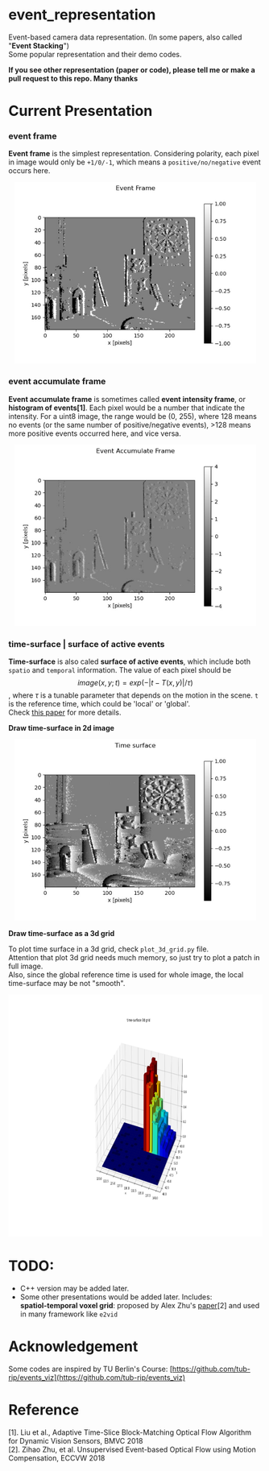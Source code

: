 # event_representation

Event-based camera data representation. (In some papers, also called "**Event Stacking**")  
Some popular representation and their demo codes.

**If you see other representation (paper or code),  please tell me or make a pull request to this repo. Many thanks**


# Current Presentation 

### event frame
**Event frame** is the simplest representation. Considering polarity, each pixel in image would only be `+1/0/-1`, which means a `positive/no/negative` event occurs here.  
<div align=center>
<img src="https://raw.githubusercontent.com/LarryDong/event_representation/main/figure/event_frame.jpg" width="480" height="360" alt="event frame"/><br/>
</div>


### event accumulate frame
**Event accumulate frame** is sometimes called **event intensity frame**, or **histogram of events[1]**. Each pixel would be a number that indicate the intensity. For a uint8 image, the range would be (0, 255), where 128 means no events (or the same number of positive/negative events), >128 means more positive events occurred here, and vice versa.

<div align=center>
<img src="https://raw.githubusercontent.com/LarryDong/event_representation/main/figure/event_accumulate_frame.jpg" width="480" height="360" alt="event accumulate frame"/><br/>
</div>


### time-surface | surface of active events
**Time-surface** is also caled **surface of active events**, which include both `spatio` and `temporal` information. The value of each pixel should be $$image(x,y; t) = exp(-|t-T(x,y)| / \tau)$$, where $\tau$ is a tunable parameter that depends on the motion in the scene. `t` is the reference time, which could be 'local' or 'global'.  
Check [this paper](https://www.neuromorphic-vision.com/public/publications/1/publication.pdf) for more details. 

**Draw time-surface in 2d image**

<div align=center>
<img src="https://raw.githubusercontent.com/LarryDong/event_representation/main/figure/time_surface.jpg" width="480" height="360" alt="time_surface"/><br/>
</div>

**Draw time-surface as a 3d grid**

To plot time surface in a 3d grid, check `plot_3d_grid.py` file.  
Attention that plot 3d grid needs much memory, so just try to plot a patch in full image.  
Also, since the global reference time is used for whole image, the local time-surface may be not "smooth". 

<div align=center>
<img src="https://raw.githubusercontent.com/LarryDong/event_representation/main/figure/3dts-sample.png" width="9600" height="480" alt="time_surface"/><br/>
</div>


# TODO:
- C++ version may be added later.
- Some other presentations would be added later. Includes:  
**spatiol-temporal voxel grid**: proposed by Alex Zhu's [paper](https://openaccess.thecvf.com/content_eccv_2018_workshops/w36/html/Zhu_Unsupervised_Event-based_Optical_Flow_using_Motion_Compensation_ECCVW_2018_paper.html)[2] and used in many framework like `e2vid`




# Acknowledgement
Some codes are inspired by TU Berlin's Course: [https://github.com/tub-rip/events_viz](https://github.com/tub-rip/events_viz)


# Reference 
[1]. Liu et al., Adaptive Time-Slice Block-Matching Optical Flow Algorithm for Dynamic Vision Sensors, BMVC 2018  
[2]. Zihao Zhu, et al. Unsupervised Event-based Optical Flow using Motion Compensation, ECCVW 2018
